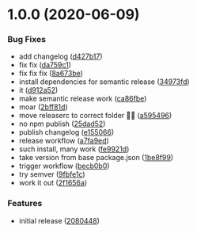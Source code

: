 # 1.0.0 (2020-06-09)


### Bug Fixes

* add changelog ([d427b17](https://github.com/kimbylr/inemit/commit/d427b1730c0f33088226f203d31b4af3036ea0b2))
* fix fix ([da759c1](https://github.com/kimbylr/inemit/commit/da759c1995dca2aac511168b3d737c0fb27c1d55))
* fix fix fix ([8a673be](https://github.com/kimbylr/inemit/commit/8a673be30a6cf1cf2cc5effa1c5de9c3650392f2))
* install dependencies for semantic release ([34973fd](https://github.com/kimbylr/inemit/commit/34973fd29ec45abf307e7c724ddaf61c0e3747fe))
* it ([d912a52](https://github.com/kimbylr/inemit/commit/d912a52efaec03c8c1eadff29173519a75b7c173))
* make semantic release work ([ca86fbe](https://github.com/kimbylr/inemit/commit/ca86fbe4864317bc14fc34c660a78354afe7d32a))
* moar ([2bff81d](https://github.com/kimbylr/inemit/commit/2bff81d8d5251b60af30b145c4ae3c0908a42b7d))
* move releaserc to correct folder 🤦‍♂️ ([a595496](https://github.com/kimbylr/inemit/commit/a595496a2432b8a30f776dc7d6ff684680c9d742))
* no npm publish ([25dad52](https://github.com/kimbylr/inemit/commit/25dad520ca71d9da9de0402f7689173c8591b8a4))
* publish changelog ([e155066](https://github.com/kimbylr/inemit/commit/e1550666d2b0a559db560fb519523c52fb382869))
* release workflow ([a7fa9ed](https://github.com/kimbylr/inemit/commit/a7fa9ed66045a66d7e1cc68bc285c9b44d0b15af))
* such install, many work ([fe9921d](https://github.com/kimbylr/inemit/commit/fe9921da5c072f76654f02e9fbf696d9617c230d))
* take version from base package.json ([1be8f99](https://github.com/kimbylr/inemit/commit/1be8f9905ce64671dd86d6f3cf5e7aa78fec06b2))
* trigger workflow ([becb0b0](https://github.com/kimbylr/inemit/commit/becb0b0959d6e6c1ff076cbcb93c7038094c674b))
* try semver ([9fbfe1c](https://github.com/kimbylr/inemit/commit/9fbfe1ce8c8c7514164a1a49c9bebe86ab7f4191))
* work it out ([2f1656a](https://github.com/kimbylr/inemit/commit/2f1656a5ae851fd30b216f7138cc2f41ffeaa891))


### Features

* initial release ([2080448](https://github.com/kimbylr/inemit/commit/20804482d4fe8a1efa5503c2ffb4716f89092fdc))
